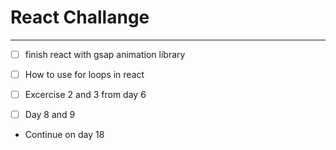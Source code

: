 # React Challange
---
- [ ] finish react with gsap animation library

- [ ] How to use for loops in react

- [ ] Excercise 2 and 3 from day 6

- [ ] Day 8 and 9
 
 * Continue on day 18
 